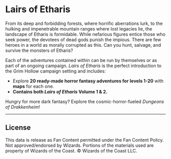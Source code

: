 # Lairs of Etharis

From its deep and forbidding forests, where horrific aberrations lurk, to the hulking and impenetrable mountain ranges where lost legacies lie, the landscape of Etharis is formidable. While nefarious figures entice those who seek power, the devotees of dead gods punish the impious. There are few heroes in a world as morally corrupted as this. Can you hunt, salvage, and survive the monsters of Etharis?

Each of the adventures contained within can be run by themselves or as part of an ongoing campaign. _Lairs of Etharis_ is the perfect introduction to the Grim Hollow campaign setting and includes:

* Explore **20 ready-made horror fantasy adventures for** **levels 1-20** with **maps** for each one.
* **Contains both _Lairs of Etharis_ Volume 1 & 2.**

Hungry for more dark fantasy? Explore the cosmic-horror-fueled _Dungeons of Drakkenheim_!

---

## License

This data is release as Fan Content permitted under the Fan Content Policy. Not approved/endorsed by Wizards. Portions of the materials used are property of Wizards of the Coast. © Wizards of the Coast LLC.
